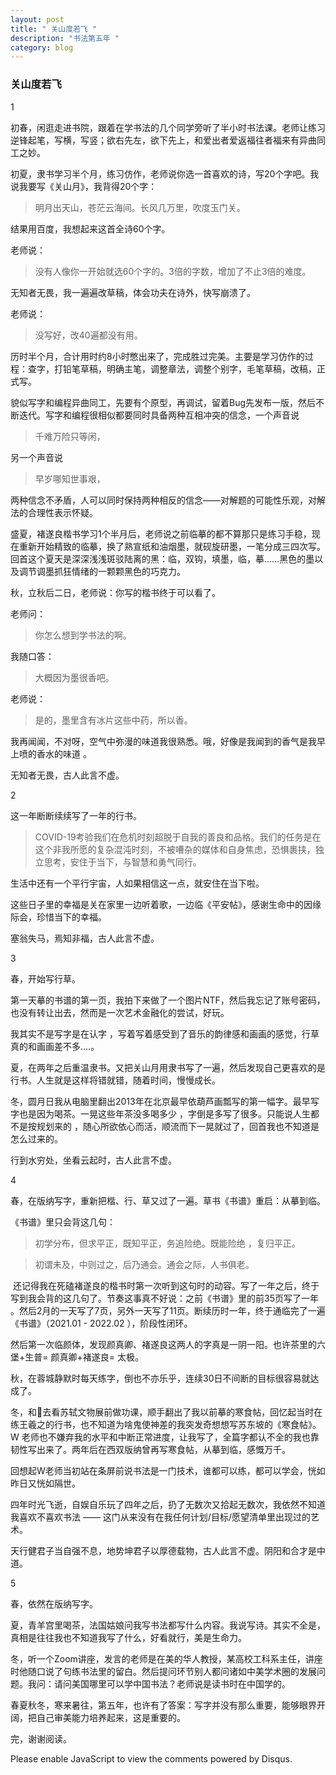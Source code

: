 ```yaml
---
layout: post
title: " 关山度若飞 "
description: "书法第五年 "
category: blog
---
```



### 关山度若飞
1

初春，闲逛走进书院，跟着在学书法的几个同学旁听了半小时书法课。老师让练习逆锋起笔，写横，写竖；欲右先左，欲下先上，和爱出者爱返福往者福来有异曲同工之妙。

初夏，隶书学习半个月，练习仿作，老师说你选一首喜欢的诗，写20个字吧。我说我要写《关山月》，我背得20个字：

> 明月出天山，苍茫云海间。长风几万里，吹度玉门关。

结果用百度，我想起来这首全诗60个字。

老师说：

> 没有人像你一开始就选60个字的。3倍的字数，增加了不止3倍的难度。

无知者无畏，我一遍遍改草稿，体会功夫在诗外，快写崩溃了。

老师说：

> 没写好，改40遍都没有用。

历时半个月，合计用时约8小时憋出来了，完成胜过完美。主要是学习仿作的过程：查字，打铅笔草稿，明确主笔，调整章法，调整个别字，毛笔草稿，改稿，正式写。

貌似写字和编程异曲同工，先要有个原型，再调试，留着Bug先发布一版，然后不断迭代。写字和编程很相似都要同时具备两种互相冲突的信念，一个声音说

> 千难万险只等闲，

另一个声音说

> 早岁哪知世事艰，

两种信念不矛盾，人可以同时保持两种相反的信念——对解题的可能性乐观，对解法的合理性表示怀疑。 

盛夏，褚遂良楷书学习1个半月后，老师说之前临摹的都不算那只是练习手稳，现在重新开始精致的临摹，换了熟宣纸和油烟墨，就砚旋研墨，一笔分成三四次写。回首这个夏天是深深浅浅斑驳陆离的黑：临，双钩，填墨，临，摹……黑色的墨以及调节调墨抓狂情绪的一颗颗黑色的巧克力。  

秋，立秋后二日，老师说：你写的楷书终于可以看了。

老师问：

>你怎么想到学书法的啊。

我随口答：

>大概因为墨很香吧。

老师说：

>是的，墨里含有冰片这些中药，所以香。 

我再闻闻，不对呀，空气中弥漫的味道我很熟悉。哦，好像是我闻到的香气是我早上喷的香水的味道 。

无知者无畏，古人此言不虚。

2

这一年断断续续写了一年的行书。

> COVID-19考验我们在危机时刻超脱于自我的善良和品格。我们的任务是在这个非我所愿的复杂混沌时刻，不被嘈杂的媒体和自身焦虑，恐惧裹挟，独立思考，安住于当下，与智慧和勇气同行。

生活中还有一个平行宇宙，人如果相信这一点，就安住在当下啦。

这些日子里的幸福是关在家里一边听着歌，一边临《平安帖》，感谢生命中的因缘际会，珍惜当下的幸福。

塞翁失马，焉知非福，古人此言不虚。



3

春，开始写行草。

第一天摹的书谱的第一页，我拍下来做了一个图片NTF，然后我忘记了账号密码，也没有转让出去，然而是一次艺术金融化的尝试，好玩。

我其实不是写字是在认字 ，写着写着感受到了音乐的韵律感和画画的感觉，行草真的和画画差不多....。

夏，在两年之后重温隶书。又把关山月用隶书写了一遍，然后发现自己更喜欢的是行书。人生就是这样将错就错，随着时间，慢慢成长。

冬，圆月日我从电脑里翻出2013年在北京最早依葫芦画瓢写的第一幅字。最早写字也是因为喝茶。一晃这些年茶没多喝多少 ，字倒是多写了很多。只能说人生都不是按规划来的 ，随心所欲依心而活，顺流而下一晃就过了，回首我也不知道是怎么过来的。

行到水穷处，坐看云起时，古人此言不虚。

4 

春，在版纳写字，重新把楷、行、草又过了一遍。草书《书谱》重启：从摹到临。

《书谱》里只会背这几句：

>初学分布，但求平正，既知平正，务追险绝。既能险绝 ，复归平正。

>初谓未及，中则过之，后乃通会。通会之际，人书俱老。

 还记得我在死磕褚遂良的楷书时第一次听到这句时的动容。写了一年之后，终于写到我会背的这几句了。节奏这事真不好说：之前《书谱》里的前35页写了一年 。然后2月的一天写了7页，另外一天写了11页。断续历时一年，终于通临完了一遍《书谱》（2021.01 - 2022.02 ），阶段性闭环。

然后第一次临颜体，发现颜真卿、褚遂良这两人的字真是一阴一阳。也许茶里的六堡+生普= 颜真卿+褚遂良= 太极。

秋，在蓉城静默时每天练字，倒也不亦乐乎，连续30日不间断的目标很容易就达成了。

冬，和👼去看苏轼文物展前做功课，顺手翻出了我以前摹的寒食帖，回忆起当时在练王羲之的行书，也不知道为啥鬼使神差的我突发奇想想写苏东坡的《寒食帖》。W 老师也不嫌弃我的水平和中断正常进度，让我写了，全篇字都认不全的我也靠韧性写出来了。两年后在西双版纳曾再写寒食帖，从摹到临，感慨万千。

回想起W老师当初站在条屏前说书法是一门技术，谁都可以练，都可以学会，恍如昨日又恍如隔世。

四年时光飞逝，自娱自乐玩了四年之后，扔了无数次又拾起无数次，我依然不知道我喜欢不喜欢书法 —— 这门从来没有在我任何计划/目标/愿望清单里出现过的艺术。

天行健君子当自强不息，地势坤君子以厚德载物，古人此言不虚。阴阳和合才是中道。

5

春，依然在版纳写字。

夏，青羊宫里喝茶，法国姑娘问我写书法都写什么内容。我说写诗。其实不全是，真相是往往我也不知道我写了什么，好看就行，美是生命力。

冬，听一个Zoom讲座，发言的老师是在美的华人教授，某高校工科系主任，讲座时他随口说了句练书法里的留白。然后提问环节别人都问诸如中美学术圈的发展问题。我问：请问美国哪里可以学中国书法？老师说是读书时在中国学的。

春夏秋冬，寒来暑往，第五年，也许有了答案：写字并没有那么重要，能够眼界开阔，把自己审美能力培养起来，这是重要的。





完，谢谢阅读。

<script>

/**

    RECOMMENDED CONFIGURATION VARIABLES: EDIT AND UNCOMMENT THE SECTION BELOW TO INSERT DYNAMIC VALUES FROM YOUR PLATFORM OR CMS.
    LEARN WHY DEFINING THESE VARIABLES IS IMPORTANT: https://disqus.com/admin/universalcode/#configuration-variables*/ /* var disqus_config = function () { this.page.url = https://violettianjie.github.io; // Replace PAGE_URL with your page's canonical URL variable this.page.identifier = https://violettianjie.github.io; // Replace PAGE_IDENTIFIER with your page's unique identifier variable }; */ (function() { // DON'T EDIT BELOW THIS LINE var d = document, s = d.createElement('script'); s.src = 'https://https-violettianjie-github-io-1.disqus.com/embed.js'; s.setAttribute('data-timestamp', +new Date()); (d.head || d.body).appendChild(s); })();

</script> Please enable JavaScript to view the comments powered by Disqus.
